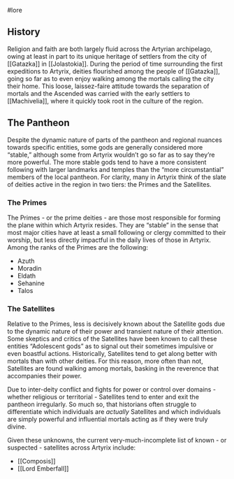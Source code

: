 #lore

## History 

Religion and faith are both largely fluid across the Artyrian archipelago, owing at least in part to its unique heritage of settlers from the city of [[Gatazka]] in [[Jolastokia]]. During the period of time surrounding the first expeditions to Artyrix, deities flourished among the people of [[Gatazka]], going so far as to even enjoy walking among the mortals calling the city their home. This loose, laissez-faire attitude towards the separation of mortals and the Ascended was carried with the early settlers to [[Machivelia]], where it quickly took root in the culture of the region.

## The Pantheon

Despite the dynamic nature of parts of the pantheon and regional nuances towards specific entities, some gods are generally considered more “stable,” although some from Artyrix wouldn’t go so far as to say they’re more powerful. The more stable gods tend to have a more consistent following with larger landmarks and temples than the “more circumstantial” members of the local pantheon. For clarity, many in Artyrix think of the slate of deities active in the region in two tiers: the Primes and the Satellites.

### The Primes

The Primes - or the prime deities - are those most responsible for forming the plane within which Artyrix resides. They are “stable” in the sense that most major cities have at least a small following or clergy committed to their worship, but less directly impactful in the daily lives of those in Artyrix. Among the ranks of the Primes are the following:

- Azuth
- Moradin
- Eldath
- Sehanine
- Talos

### The Satellites

Relative to the Primes, less is decisively known about the Satellite gods due to the dynamic nature of their power and transient nature of their attention. Some skeptics and critics of the Satellites have been known to call these entities “Adolescent gods” as to signal out their sometimes impulsive or even boastful actions. Historically, Satellites tend to get along better with mortals than with other deities. For this reason, more often than not, Satellites are found walking among mortals, basking in the reverence that accompanies their power. 

Due to inter-deity conflict and fights for power or control over domains - whether religious or territorial - Satellites tend to enter and exit the pantheon irregularly. So much so, that historians often struggle to differentiate which individuals are *actually* Satellites and which individuals are simply powerful and influential mortals acting as if they were truly divine.

Given these unknowns, the current very-much-incomplete list of known - or suspected - satellites across Artyrix include:

- [[Composis]]
- [[Lord Emberfall]]

